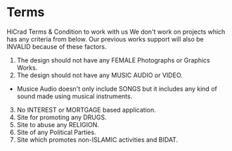 # Terms
HiCrad 
Terms &amp; Condition to work with us
We don't work on projects which has any criteria from below. Our previous works support will also be INVALID because of these factors.

1. The design should not have any FEMALE Photographs or Graphics Works.
2. The design should not have any MUSIC AUDIO or VIDEO.
* Musice Audio doesn't only include SONGS but it includes any kind of sound made using musical instruments.
3. No INTEREST or MORTGAGE based application.
4. Site for promoting any DRUGS.
5. Site to abuse any RELIGION.
6. Site of any Political Parties.
7. Site which promotes non-ISLAMIC activities and BIDAT.

